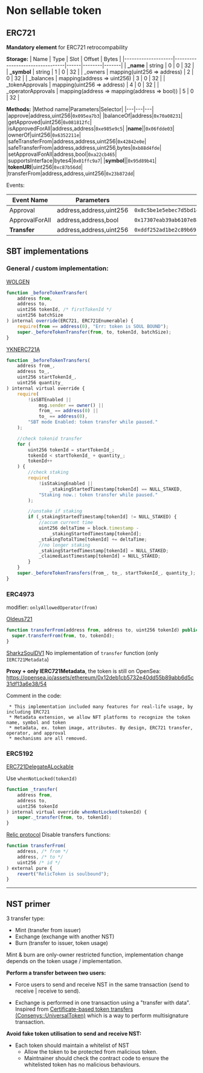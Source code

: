 # Non sellable token

## ERC721

**Mandatory element** for ERC721 retrocompability

**Storage:**
| Name | Type | Slot | Offset | Bytes |
|--------------------|---------------------------------|------|--------|-------|
| **\_name** | string | 0 | 0 | 32 |
| **\_symbol** | string | 1 | 0 | 32 |
| \_owners | mapping(uint256 => address) | 2 | 0 | 32 |
| \_balances | mapping(address => uint256) | 3 | 0 | 32 |
| \_tokenApprovals | mapping(uint256 => address) | 4 | 0 | 32 |
| \_operatorApprovals | mapping(address => mapping(address => bool)) | 5 | 0 | 32 |

**Methods:**
|Method name|Parameters|Selector|
|---|---|---|
|approve|address,uint256|`0x095ea7b3`|
|balanceOf|address|`0x70a08231`|
|getApproved|uint256|`0x081812fc`|
|isApprovedForAll|address,address|`0xe985e9c5`|
|**name**||`0x06fdde03`|
|ownerOf|uint256|`0x6352211e`|
|safeTransferFrom|address,address,uint256|`0x42842e0e`|
|safeTransferFrom|address,address,uint256,bytes|`0xb88d4fde`|
|setApprovalForAll|address,bool|`0xa22cb465`|
|supportsInterface|bytes4|`0x01ffc9a7`|
|**symbol**||`0x95d89b41`|
|**tokenURI**|uint256|`0xc87b56dd`|
|transferFrom|address,address,uint256|`0x23b872dd`|

Events:

| Event Name     | Parameters              | Hash                                                                 |
| -------------- | ----------------------- | -------------------------------------------------------------------- |
| Approval       | address,address,uint256 | `0x8c5be1e5ebec7d5bd14f71427d1e84f3dd0314c0f7b2291e5b200ac8c7c3b925` |
| ApprovalForAll | address,address,bool    | `0x17307eab39ab6107e8899845ad3d59bd9653f200f220920489ca2b5937696c31` |
| **Transfer**   | address,address,uint256 | `0xddf252ad1be2c89b69c2b068fc378daa952ba7f163c4a11628f55a4df523b3ef` |

## SBT implementations

### General / custom implementation:

[WOLGEN](https://www.codeslaw.app/contracts/ethereum/0xde2967afc57055b2041685f2d5b376bfc2d0b536?file=WOLSBT.sol&start=258)

```js
function _beforeTokenTransfer(
    address from,
    address to,
    uint256 tokenId, /* firstTokenId */
    uint256 batchSize
) internal override(ERC721, ERC721Enumerable) {
    require(from == address(0), "Err: token is SOUL BOUND");
    super._beforeTokenTransfer(from, to, tokenId, batchSize);
}
```

[YKNERC721A](https://www.codeslaw.app/contracts/ethereum/0xf9ae12ddba6cbeb7930489119f4612cc42d5a3b2?file=contracts%2FMGYERC721A.sol&start=354)

```js
function _beforeTokenTransfers(
    address from_,
    address to_,
    uint256 startTokenId_,
    uint256 quantity_
) internal virtual override {
    require(
        !isSBTEnabled ||
            msg.sender == owner() ||
            from_ == address(0) ||
            to_ == address(0),
        "SBT mode Enabled: token transfer while paused."
    );

    //check tokenid transfer
    for (
        uint256 tokenId = startTokenId_;
        tokenId < startTokenId_ + quantity_;
        tokenId++
    ) {
        //check staking
        require(
            !isStakingEnabled ||
                _stakingStartedTimestamp[tokenId] == NULL_STAKED,
            "Staking now.: token transfer while paused."
        );

        //unstake if staking
        if (_stakingStartedTimestamp[tokenId] != NULL_STAKED) {
            //accum current time
            uint256 deltaTime = block.timestamp -
                _stakingStartedTimestamp[tokenId];
            _stakingTotalTime[tokenId] += deltaTime;
            //no longer staking
            _stakingStartedTimestamp[tokenId] = NULL_STAKED;
            _claimedLastTimestamp[tokenId] = NULL_STAKED;
        }
    }
    super._beforeTokenTransfers(from_, to_, startTokenId_, quantity_);
}
```

### ERC4973

modifier: `onlyAllowedOperator(from)`

[Oldeus721](https://www.codeslaw.app/contracts/ethereum/0x427cfa4947cccc6db3040ab32908a7ea6d31f370?file=contracts%2FOldeus721.sol&start=48)

```js
function transferFrom(address from, address to, uint256 tokenId) public payable override onlyAllowedOperator(from) {
  super.transferFrom(from, to, tokenId);
}
```

[SharkzSoulDV1](https://www.codeslaw.app/contracts/ethereum/0x41fd751eaadd666ada7d0780a4022284358bbffd?file=contracts%2Flib-upgradeable%2F4973%2FERC4973SoulContainerUpgradeable.sol&start=57)
No implementation of `transfer` function (only `IERC721Metadata`)

**Proxy + only IERC721Metadata**, the token is still on OpenSea: https://opensea.io/assets/ethereum/0x12deb1cb5732e40dd55b89abb6d5c31df13a6e38/54

Comment in the code:

```
 * This implementation included many features for real-life usage, by including ERC721
 * Metadata extension, we allow NFT platforms to recognize the token name, symbol and token
 * metadata, ex. token image, attributes. By design, ERC721 transfer, operator, and approval
 * mechanisms are all removed.
```

### ERC5192

[ERC721DelegateALockable](https://www.codeslaw.app/contracts/ethereum/0x3698f1be02c32bfe24dc042a3d23fdda802e6d5f?file=contracts%2Flib%2FERC5192.sol&start=6)

Use `whenNotLocked(tokenId)`

```js
function _transfer(
    address from,
    address to,
    uint256 tokenId
) internal virtual override whenNotLocked(tokenId) {
    super._transfer(from, to, tokenId);
}
```

[Relic protocol](https://www.codeslaw.app/contracts/ethereum/0x82ce91e7a5198334e4c9629f64b62b75401dba86?file=contracts%2FRelicToken.sol&start=130)
Disable transfers functions:

```js
function transferFrom(
    address, /* from */
    address, /* to */
    uint256 /* id */
) external pure {
    revert("RelicToken is soulbound");
}
```

---

## NST primer

3 transfer type:

- Mint (transfer from issuer)
- Exchange (exchange with another NST)
- Burn (transfer to issuer, token usage)

Mint & burn are only-owner restricted function, implementation change depends on the token usage / implementation.

**Perform a transfer between two users:**

- Force users to send and receive NST in the same transaction (send to receive | receive to send).

- Exchange is performed in one transaction using a "transfer with data". Inspired from [Certificate-based token transfers (Consenys::UniversalToken)](https://github.com/ConsenSys/UniversalToken/tree/master/contracts/certificate) which is a way to perform multisignature transaction.

**Avoid fake token utilisation to send and receive NST:**

- Each token should maintain a whitelist of NST
  - Allow the token to be protected from malicious token.
  - Maintnainer should check the contract code to ensure the whitelisted token has no malicious behaviours.
